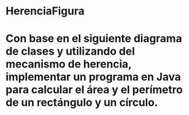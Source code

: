 # HerenciaFigura

# Con base en el siguiente diagrama de clases y utilizando del mecanismo de herencia, implementar un programa en Java para calcular el área y el perímetro de un rectángulo y un círculo.
